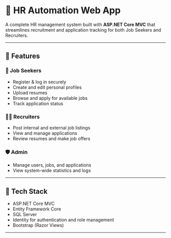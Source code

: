 # 🧠 HR Automation Web App

A complete HR management system built with **ASP.NET Core MVC** that streamlines recruitment and application tracking for both Job Seekers and Recruiters.

---

## 🚀 Features

### 👤 Job Seekers
- Register & log in securely
- Create and edit personal profiles
- Upload resumes
- Browse and apply for available jobs
- Track application status

### 🧑‍💼 Recruiters
- Post internal and external job listings
- View and manage applications
- Review resumes and make job offers

### 🛡️ Admin
- Manage users, jobs, and applications
- View system-wide statistics and logs

---

## 🧰 Tech Stack

- ASP.NET Core MVC
- Entity Framework Core
- SQL Server
- Identity for authentication and role management
- Bootstrap (Razor Views)

---



